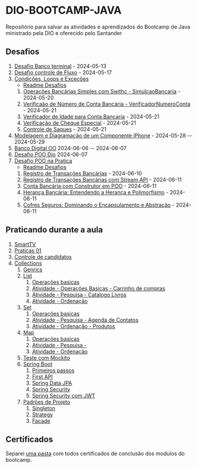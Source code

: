 # DIO-BOOTCAMP-JAVA

Repositório para salvar as atividades e aprendizados do Bootcamp de Java ministrado pela DIO e oferecido pelo Santander

## Desafios

1. [Desafio Banco terminal](Desafios/banco-terminal/) - 2024-05-13
2. [Desafio controle de Fluxo](Desafios/DesafioControleFluxo) - 2024-05-17
3. [Condições, Loops e Exceções](Desafios/CondicoesLoopsExcecoes/)
    - [Readme Desafios](Desafios/CondicoesLoopsExcecoes/README.md)
    1. [Operações Bancárias Simples com Swithc - SimulcaoBancaria](Desafios/CondicoesLoopsExcecoes/src/simulacaoBancaria/) - 2024-05-20
    1. [Verificaão de Número de Conta Bancária - VerificadorNumeroConta](Desafios/CondicoesLoopsExcecoes/src/verificadorNumeroConta/) - 2024-05-21
    1. [Verificador de Idade para Conta Bancaria](Desafios/CondicoesLoopsExcecoes/src/verificadorElegibilidadeConta/) - 2024-05-21
    1. [Verificação de Cheque Especial](Desafios/CondicoesLoopsExcecoes/src/verificacaoChequeEspecial/) - 2024-05-21
    1. [Controle de Saques](Desafios/CondicoesLoopsExcecoes/src/controleSimplesDeSaques/) - 2024-05-21
1. [Modelagem e Diagramação de um Componente iPhone](Desafios/DesafioIphone/) - 2024-05-28 -- 2024-05-29
1. [Banco Digital OO](Desafios/BancoDigital_OO/) 2024-06-06 -- 2024-06-07
1. [Desafio POO Dio](Desafios/desafio-poo-dio/) 2024-06-07
1. [Desafio POO na Pratica](Desafios/poo-java-prativa/)
    - [Readme Desafios](Desafios/poo-java-prativa/README.md)
    1. [Registro de Transações Bancárias](Desafios/poo-java-prativa/src/registroTransacao/) - 2024-06-10
    1. [Registro de Transações Bancárias com Stream API](Desafios/poo-java-prativa/src/registroTransacaoStreamAPI/) - 2024-06-11
    1. [Conta Bancária com Construtor em POO](Desafios/poo-java-prativa/src/contaBncaria/)  - 2024-06-11
    1. [Herança Bancária: Entendendo a Herança e Polimorfismo](Desafios/poo-java-prativa/src/herancaBancaria/) - 2024-06-11
    1. [Cofres Seguros: Dominando o Encapsulamento e Abstração](Desafios/poo-java-prativa/src/cofreSeguro/) - 2024-06-11

## Praticando durante a aula

1. [SmartTV](PraticandoDuranteAula/sistema-smart-tv/)
1. [Praticas 01](PraticandoDuranteAula/Praticas-01/)
1. [Controle de candidatos](PraticandoDuranteAula/controle_candidatos/)
1. [Collections](PraticandoDuranteAula/Collections/)
    1. [Genrics](PraticandoDuranteAula/Collections/src/generics/)
    1. [List](PraticandoDuranteAula/Collections/src/list/)
        1. [Operações basicas](PraticandoDuranteAula/Collections/src/list/OperacoesBasicas/)
        2. [Atividade - Operações Basicas - Carrinho de compras](PraticandoDuranteAula/Collections/src/list/carrinhoCompras/)
        1. [Atividade - Pesquisa - Catalogo Livros](PraticandoDuranteAula/Collections/src/list/Pesquisa/)
        1. [Atividade - Ordenação](PraticandoDuranteAula/Collections/src/list/ordenacao/)
    1. [Set](PraticandoDuranteAula/Collections/src/set/)
        1. [Operações basicas](PraticandoDuranteAula/Collections/src/set/OperacoesBasicas/)
        1. [Atividade -  Pesquisa - Agenda de Contatos](PraticandoDuranteAula/Collections/src/set/Pesquisa/)
        1. [Atividade - Ordenação - Produtos](PraticandoDuranteAula/Collections/src/set/Ordenacao/)
    1. [Map](PraticandoDuranteAula/Collections/src/map/)
        1. [Operações basicas](PraticandoDuranteAula/Collections/src/map/OperacoesBasicas/)
        1. [Atividade -  Pesquisa -](PraticandoDuranteAula/Collections/src/map/Pesquisa/)
        1. [Atividade - Ordenação](PraticandoDuranteAula/Collections/src/map/Ordenacao/)
    1. [Teste com Mockito](PraticandoDuranteAula/TestesComMockito/)
    1. [Spring Boot](PraticandoDuranteAula/Spring-boot/)
        1. [Primeiros passos](PraticandoDuranteAula/Spring-boot/primeiros-passos/)
        1. [First API](PraticandoDuranteAula/Spring-boot/my-first-api/)
        1. [Spring Data JPA](PraticandoDuranteAula/Spring-boot/Aula-spring-data-jpa/)
        1. [Spring Security](PraticandoDuranteAula/Spring-boot/spring-security/)
        1. [Spring Security com JWT](PraticandoDuranteAula/Spring-boot/spring-security-jwt/)
    1. [Padrões de Projeto](PraticandoDuranteAula/design-pattern/)
        1. [Singleton](PraticandoDuranteAula/design-pattern/src/com/lucasgfbatista/gof/singleton/)
        1. [Strategy](PraticandoDuranteAula/design-pattern/src/com/lucasgfbatista/gof/strategy/)
        1. [Facade](PraticandoDuranteAula/design-pattern/src/com/lucasgfbatista/gof/facade/)

## Certificados

Separei [uma pasta](/DIO-CERTIFICADOS/) com todos certificados de conclusão dos modulos do bootcamp.
